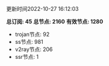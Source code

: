 更新时间2022-10-27 16:12:03

**总订阅: 45**
**总节点: 2160**
**有效节点: 1280**
- trojan节点: 92
- ss节点: 981
- v2ray节点: 206
- ssr节点: 1

